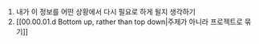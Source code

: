 1. 내가 이 정보를 어떤 상황에서 다시 필요로 하게 될지 생각하기
2. [[00.00.01.d Bottom up, rather than top down|주제가 아니라 프로젝트로 묶기]]